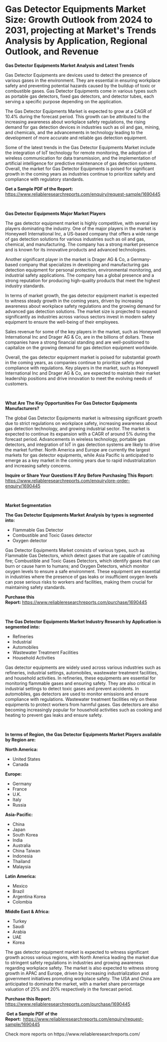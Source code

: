 <p><h1>Gas Detector Equipments Market Size: Growth Outlook from 2024 to 2031, projecting at Market's Trends Analysis by Application, Regional Outlook, and Revenue</h1></p><p><strong>Gas Detector Equipments Market Analysis and Latest Trends</strong></p>
<p><p>Gas Detector Equipments are devices used to detect the presence of various gases in the environment. They are essential in ensuring workplace safety and preventing potential hazards caused by the buildup of toxic or combustible gases. Gas Detector Equipments come in various types such as portable gas detectors, fixed gas detectors, and detector tubes, each serving a specific purpose depending on the application.</p><p>The Gas Detector Equipments Market is expected to grow at a CAGR of 10.4% during the forecast period. This growth can be attributed to the increasing awareness about workplace safety regulations, the rising demand for gas detection devices in industries such as oil and gas, mining, and chemicals, and the advancements in technology leading to the development of more accurate and reliable gas detection equipment.</p><p>Some of the latest trends in the Gas Detector Equipments Market include the integration of IoT technology for remote monitoring, the adoption of wireless communication for data transmission, and the implementation of artificial intelligence for predictive maintenance of gas detection systems. Overall, the market for Gas Detector Equipments is poised for significant growth in the coming years as industries continue to prioritize safety and compliance with regulatory standards.</p></p>
<p><strong>Get a Sample PDF of the Report:&nbsp;</strong> <a href="https://www.reliableresearchreports.com/enquiry/request-sample/1690445">https://www.reliableresearchreports.com/enquiry/request-sample/1690445</a></p>
<p>&nbsp;</p>
<p><strong>Gas Detector Equipments Major Market Players</strong></p>
<p><p>The gas detector equipment market is highly competitive, with several key players dominating the industry. One of the major players in the market is Honeywell International Inc, a US-based company that offers a wide range of gas detection solutions for various industries such as oil and gas, chemical, and manufacturing. The company has a strong market presence and is known for its innovative products and advanced technologies.</p><p>Another significant player in the market is Drager AG & Co, a Germany-based company that specializes in developing and manufacturing gas detection equipment for personal protection, environmental monitoring, and industrial safety applications. The company has a global presence and a strong reputation for producing high-quality products that meet the highest industry standards.</p><p>In terms of market growth, the gas detector equipment market is expected to witness steady growth in the coming years, driven by increasing awareness about workplace safety regulations and the growing demand for advanced gas detection solutions. The market size is projected to expand significantly as industries across various sectors invest in modern safety equipment to ensure the well-being of their employees.</p><p>Sales revenue for some of the key players in the market, such as Honeywell International Inc and Drager AG & Co, are in the billions of dollars. These companies have a strong financial standing and are well-positioned to capitalize on the growing demand for gas detection equipment worldwide.</p><p>Overall, the gas detector equipment market is poised for substantial growth in the coming years, as companies continue to prioritize safety and compliance with regulations. Key players in the market, such as Honeywell International Inc and Drager AG & Co, are expected to maintain their market leadership positions and drive innovation to meet the evolving needs of customers.</p></p>
<p>&nbsp;</p>
<p><strong>What Are The Key Opportunities For Gas Detector Equipments Manufacturers?</strong></p>
<p><p>The global Gas Detector Equipments market is witnessing significant growth due to strict regulations on workplace safety, increasing awareness about gas detection technology, and growing industrial sector. The market is expected to continue its expansion with a CAGR of around 5% during the forecast period. Advancements in wireless technology, portable gas detectors, and integration of IoT in gas detection systems are likely to drive the market further. North America and Europe are currently the largest markets for gas detector equipments, while Asia Pacific is anticipated to emerge as a key market in the coming years due to rapid industrialization and increasing safety concerns.</p></p>
<p><strong>Inquire or Share Your Questions If Any Before Purchasing This Report:</strong> <a href="https://www.reliableresearchreports.com/enquiry/pre-order-enquiry/1690445">https://www.reliableresearchreports.com/enquiry/pre-order-enquiry/1690445</a></p>
<p>&nbsp;</p>
<p><strong>Market Segmentation</strong></p>
<p><strong>The Gas Detector Equipments Market Analysis by types is segmented into:</strong></p>
<p><ul><li>Flammable Gas Detector</li><li>Combustible and Toxic Gases detector</li><li>Oxygen detector</li></ul></p>
<p><p>Gas Detector Equipments Market consists of various types, such as Flammable Gas Detectors, which detect gases that are capable of catching fire; Combustible and Toxic Gases Detectors, which identify gases that can burn or cause harm to humans; and Oxygen Detectors, which monitor oxygen levels to ensure a safe environment. These equipment are essential in industries where the presence of gas leaks or insufficient oxygen levels can pose serious risks to workers and facilities, making them crucial for maintaining safety standards.</p></p>
<p><strong>Purchase this Report:&nbsp;</strong><a href="https://www.reliableresearchreports.com/purchase/1690445">https://www.reliableresearchreports.com/purchase/1690445</a></p>
<p>&nbsp;</p>
<p><strong>The Gas Detector Equipments Market Industry Research by Application is segmented into:</strong></p>
<p><ul><li>Refineries</li><li>Industrial</li><li>Automobiles</li><li>Wastewater Treatment Facilities</li><li>Household Activities</li></ul></p>
<p><p>Gas detector equipments are widely used across various industries such as refineries, industrial settings, automobiles, wastewater treatment facilities, and household activities. In refineries, these equipments are essential for monitoring flammable gases and ensuring safety. They are also critical in industrial settings to detect toxic gases and prevent accidents. In automobiles, gas detectors are used to monitor emissions and ensure compliance with regulations. Wastewater treatment facilities rely on these equipments to protect workers from harmful gases. Gas detectors are also becoming increasingly popular for household activities such as cooking and heating to prevent gas leaks and ensure safety.</p></p>
<p>&nbsp;</p>
<p><strong>In terms of Region, the Gas Detector Equipments Market Players available by Region are:</strong></p>
<p>
    <p> <strong> North America: </strong>
        <ul>
            <li>United States</li>
            <li>Canada</li>
        </ul>
        </p> 
    <p> <strong> Europe: </strong>
        <ul>
            <li>Germany</li>
            <li>France</li>
            <li>U.K.</li>
            <li>Italy</li>
            <li>Russia</li>
        </ul>
        </p> 
    <p> <strong> Asia-Pacific: </strong>
        <ul>
            <li>China</li>
            <li>Japan</li>
            <li>South Korea</li>
            <li>India</li>
            <li>Australia</li>
            <li>China Taiwan</li>
            <li>Indonesia</li>
            <li>Thailand</li>
            <li>Malaysia</li>
        </ul>
        </p> 
    <p> <strong> Latin America: </strong>
        <ul>
            <li>Mexico</li>
            <li>Brazil</li>
            <li>Argentina Korea</li>
            <li>Colombia</li>
        </ul>
        </p> 
    <p> <strong> Middle East & Africa: </strong>
        <ul>
            <li>Turkey</li>
            <li>Saudi</li>
            <li>Arabia</li>
            <li>UAE</li>
            <li>Korea</li>
        </ul>
    </p>
    </p>
<p><p>The gas detector equipment market is expected to witness significant growth across various regions, with North America leading the market due to stringent safety regulations in industries and growing awareness regarding workplace safety. The market is also expected to witness strong growth in APAC and Europe, driven by increasing industrialization and government initiatives promoting workplace safety. The USA and China are anticipated to dominate the market, with a market share percentage valuation of 25% and 20% respectively in the forecast period.</p></p>
<p><strong>Purchase this Report: </strong><a href="https://www.reliableresearchreports.com/purchase/1690445">https://www.reliableresearchreports.com/purchase/1690445</a></p>
<p>&nbsp;<strong>Get a Sample PDF of the Report:&nbsp;&nbsp;</strong><a href="https://www.reliableresearchreports.com/enquiry/request-sample/1690445">https://www.reliableresearchreports.com/enquiry/request-sample/1690445</a></p>
<p><strong></strong></p>
<p>Check more reports on https://www.reliableresearchreports.com/</p>